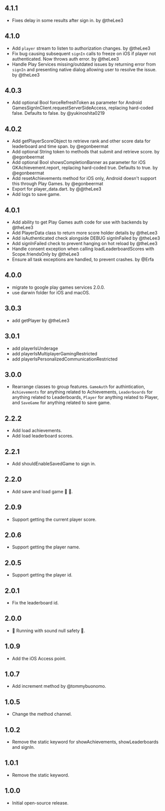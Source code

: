## 4.1.1

- Fixes delay in some results after sign in. by @theLee3

## 4.1.0

- Add `player` stream to listen to authorization changes. by @theLee3
- Fix bug causing subsequent `signIn` calls to freeze on iOS if player not authenticated. Now throws auth error. by @theLee3
- Handle Play Services missing/outdated issues by returning error from `signIn` and presenting native dialog allowing user to resolve the issue. by @theLee3

## 4.0.3
- Add optional Bool forceRefreshToken as parameter for Android GamesSignInClient.requestServerSideAccess, replacing hard-coded false. Defaults to false. by @yukinoshita0219

## 4.0.2
- Add getPlayerScoreObject to retrieve rank and other score data for leaderboard and time span. by @egonbeermat
- Add optional String token to methods that submit and retrieve score. by @egonbeermat
- Add optional Bool showsCompletionBanner as parameter for iOS GKAchievement.report, replacing hard-coded true. Defaults to true. by @egonbeermat
- Add resetAchievements method for iOS only, Android doesn't support this through Play Games. by @egonbeermat
- Export for player_data.dart. by @@theLee3
- Add logs to save game.

## 4.0.1
- Add ability to get Play Games auth code for use with backends by @theLee3
- Add PlayerData class to return more score holder details by @theLee3
- Add isAuthenticated check alongside DEBUG signInFailed by @theLee3
- Add signInFailed check to prevent hanging on hot reload by @theLee3
- Handle consent exception when calling loadLeaderboardScores with Scope.friendsOnly by @theLee3
- Ensure all task exceptions are handled, to prevent crashes. by @Erfa

## 4.0.0
- migrate to google play games services 2.0.0.
- use darwin folder for iOS and macOS.

## 3.0.3
- add getPlayer by @theLee3

## 3.0.1
- add playerIsUnderage
- add playerIsMultiplayerGamingRestricted
- add playerIsPersonalizedCommunicationRestricted

## 3.0.0
- Rearrange classes to group features. `GameAuth` for authintication, `Achievements` for anything related to Achievements, `Leaderboards` for anything related to Leaderboards, `Player` for anything related to Player, and `SaveGame` for anything related to save game.

## 2.2.2
- Add load achievements.
- Add load leaderboard scores.

## 2.2.1
- Add shouldEnableSavedGame to sign in.

## 2.2.0
- Add save and load game 🎁 👾.

## 2.0.9
- Support getting the current player score.

## 2.0.6
- Support getting the player name.

## 2.0.5
- Support getting the player id.

## 2.0.1
- Fix the leaderboard id.

## 2.0.0
- 💪 Running with sound null safety 💪.

## 1.0.9
- Add the iOS Access point.

## 1.0.7
- Add increment method by @tommybuonomo.

## 1.0.5
- Change the method channel.

## 1.0.2
- Remove the static keyword for showAchievements, showLeaderboards and signIn.

## 1.0.1
- Remove the static keyword.

## 1.0.0
- Initial open-source release.